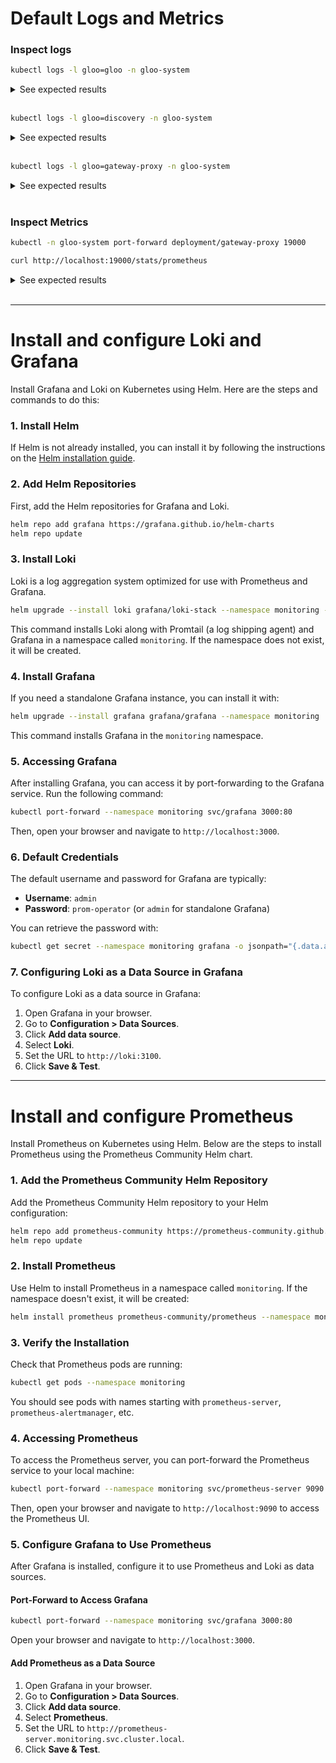 # Default Logs and Metrics

### Inspect logs

```bash
kubectl logs -l gloo=gloo -n gloo-system
```

<details>
<summary>See expected results</summary>

```bash
{"level":"info","ts":"2024-05-31T20:06:31.126Z","logger":"gloo.v1.event_loop.setup.gateway-validation-webhook","caller":"k8sadmission/validating_admission_webhook.go:198","msg":"received validation request on webhook","version":"1.16.14"}
{"level":"info","ts":"2024-05-31T20:06:31.130Z","logger":"gloo.v1.event_loop.setup.gateway-validation-webhook","caller":"k8sadmission/validating_admission_webhook.go:266","msg":"ready to write response ...","version":"1.16.14"}
{"level":"info","ts":"2024-05-31T20:06:31.135Z","logger":"gloo.v1.event_loop.setup.gateway-validation-webhook","caller":"k8sadmission/validating_admission_webhook.go:198","msg":"received validation request on webhook","version":"1.16.14"}
{"level":"info","ts":"2024-05-31T20:06:31.139Z","logger":"gloo.v1.event_loop.setup.gateway-validation-webhook","caller":"k8sadmission/validating_admission_webhook.go:266","msg":"ready to write response ...","version":"1.16.14"}
{"level":"info","ts":"2024-05-31T20:06:31.144Z","logger":"gloo.v1.event_loop.setup.gateway-validation-webhook","caller":"k8sadmission/validating_admission_webhook.go:198","msg":"received validation request on webhook","version":"1.16.14"}
{"level":"info","ts":"2024-05-31T20:06:31.147Z","logger":"gloo.v1.event_loop.setup.gateway-validation-webhook","caller":"k8sadmission/validating_admission_webhook.go:266","msg":"ready to write response ...","version":"1.16.14"}
{"level":"info","ts":"2024-05-31T20:06:31.152Z","logger":"gloo.v1.event_loop.setup.gateway-validation-webhook","caller":"k8sadmission/validating_admission_webhook.go:198","msg":"received validation request on webhook","version":"1.16.14"}
{"level":"info","ts":"2024-05-31T20:06:31.155Z","logger":"gloo.v1.event_loop.setup.gateway-validation-webhook","caller":"k8sadmission/validating_admission_webhook.go:266","msg":"ready to write response ...","version":"1.16.14"}
{"level":"info","ts":"2024-05-31T20:06:31.160Z","logger":"gloo.v1.event_loop.setup.gateway-validation-webhook","caller":"k8sadmission/validating_admission_webhook.go:198","msg":"received validation request on webhook","version":"1.16.14"}
{"level":"info","ts":"2024-05-31T20:06:31.164Z","logger":"gloo.v1.event_loop.setup.gateway-validation-webhook","caller":"k8sadmission/validating_admission_webhook.go:266","msg":"ready to write response ...","version":"1.16.14"}
```

</details>
<br>

```bash
kubectl logs -l gloo=discovery -n gloo-system
```
<details>
<summary>See expected results</summary>

```bash
{"level":"info","ts":"2024-05-31T20:10:27.979Z","logger":"uds.v1.event_loop.uds","caller":"discovery/discovery.go:154","msg":"reconciled upstreams","version":"1.16.14","discovered_by":"kubernetesplugin","upstreams":12}
{"level":"info","ts":"2024-05-31T20:10:27.987Z","logger":"uds.v1.event_loop.uds","caller":"discovery/discovery.go:154","msg":"reconciled upstreams","version":"1.16.14","discovered_by":"kubernetesplugin","upstreams":12}
{"level":"info","ts":"2024-05-31T20:10:27.995Z","logger":"uds.v1.event_loop.uds","caller":"discovery/discovery.go:154","msg":"reconciled upstreams","version":"1.16.14","discovered_by":"kubernetesplugin","upstreams":12}
{"level":"info","ts":"2024-05-31T20:10:28.004Z","logger":"uds.v1.event_loop.uds","caller":"discovery/discovery.go:154","msg":"reconciled upstreams","version":"1.16.14","discovered_by":"kubernetesplugin","upstreams":12}
{"level":"info","ts":"2024-05-31T20:10:28.012Z","logger":"uds.v1.event_loop.uds","caller":"discovery/discovery.go:154","msg":"reconciled upstreams","version":"1.16.14","discovered_by":"kubernetesplugin","upstreams":12}
{"level":"info","ts":"2024-05-31T20:10:28.020Z","logger":"uds.v1.event_loop.uds","caller":"discovery/discovery.go:154","msg":"reconciled upstreams","version":"1.16.14","discovered_by":"kubernetesplugin","upstreams":12}
{"level":"info","ts":"2024-05-31T20:10:28.029Z","logger":"uds.v1.event_loop.uds","caller":"discovery/discovery.go:154","msg":"reconciled upstreams","version":"1.16.14","discovered_by":"kubernetesplugin","upstreams":12}
{"level":"info","ts":"2024-05-31T20:10:28.038Z","logger":"uds.v1.event_loop.uds","caller":"discovery/discovery.go:154","msg":"reconciled upstreams","version":"1.16.14","discovered_by":"kubernetesplugin","upstreams":12}
{"level":"info","ts":"2024-05-31T20:10:28.046Z","logger":"uds.v1.event_loop.uds","caller":"discovery/discovery.go:154","msg":"reconciled upstreams","version":"1.16.14","discovered_by":"kubernetesplugin","upstreams":12}
{"level":"info","ts":"2024-05-31T20:10:28.054Z","logger":"uds.v1.event_loop.uds","caller":"discovery/discovery.go:154","msg":"reconciled upstreams","version":"1.16.14","discovered_by":"kubernetesplugin","upstreams":12}
```

</details>
<br>

```bash
kubectl logs -l gloo=gateway-proxy -n gloo-system
```

<details>
<summary>See expected results</summary>

```bash
[2024-05-31 20:06:24.524][1][warning][misc] [external/envoy/source/common/protobuf/message_validator_impl.cc:21] Deprecated field: type envoy.config.route.v3.HeaderMatcher Using deprecated option 'envoy.config.route.v3.HeaderMatcher.exact_match' from file route_components.proto. This configuration will be removed from Envoy soon. Please see https://www.envoyproxy.io/docs/envoy/latest/version_history/version_history for details. If continued use of this field is absolutely necessary, see https://www.envoyproxy.io/docs/envoy/latest/configuration/operations/runtime#using-runtime-overrides-for-deprecated-features for how to apply a temporary and highly discouraged override.
[2024-05-31 20:06:24.544][1][info][config] [external/envoy/source/server/configuration_impl.cc:130] loading stats configuration
[2024-05-31 20:06:24.548][1][info][main] [external/envoy/source/server/server.cc:937] starting main dispatch loop
[2024-05-31 20:06:24.552][1][info][runtime] [external/envoy/source/common/runtime/runtime_impl.cc:577] RTDS has finished initialization
[2024-05-31 20:06:24.552][1][info][upstream] [external/envoy/source/common/upstream/cluster_manager_impl.cc:222] cm init: initializing cds
[2024-05-31 20:06:30.069][1][info][upstream] [external/envoy/source/common/upstream/cds_api_helper.cc:32] cds: add 0 cluster(s), remove 4 cluster(s)
[2024-05-31 20:06:30.069][1][info][upstream] [external/envoy/source/common/upstream/cds_api_helper.cc:69] cds: added/updated 0 cluster(s), skipped 0 unmodified cluster(s)
[2024-05-31 20:06:30.069][1][info][upstream] [external/envoy/source/common/upstream/cluster_manager_impl.cc:226] cm init: all clusters initialized
[2024-05-31 20:06:30.070][1][info][main] [external/envoy/source/server/server.cc:918] all clusters initialized. initializing init manager
[2024-05-31 20:06:30.076][1][info][config] [external/envoy/source/extensions/listener_managers/listener_manager/listener_manager_impl.cc:858] all dependencies initialized. starting workers
```

</details>
<br>

### Inspect Metrics

```bash
kubectl -n gloo-system port-forward deployment/gateway-proxy 19000
```

```bash
curl http://localhost:19000/stats/prometheus
```

<details>
<summary>See expected results</summary>

```bash
...
# TYPE envoy_server_initialization_time_ms histogram
envoy_server_initialization_time_ms_bucket{le="0.5"} 0
envoy_server_initialization_time_ms_bucket{le="1"} 0
envoy_server_initialization_time_ms_bucket{le="5"} 0
envoy_server_initialization_time_ms_bucket{le="10"} 0
envoy_server_initialization_time_ms_bucket{le="25"} 0
envoy_server_initialization_time_ms_bucket{le="50"} 0
envoy_server_initialization_time_ms_bucket{le="100"} 0
envoy_server_initialization_time_ms_bucket{le="250"} 0
envoy_server_initialization_time_ms_bucket{le="500"} 0
envoy_server_initialization_time_ms_bucket{le="1000"} 0
envoy_server_initialization_time_ms_bucket{le="2500"} 0
envoy_server_initialization_time_ms_bucket{le="5000"} 0
envoy_server_initialization_time_ms_bucket{le="10000"} 1
envoy_server_initialization_time_ms_bucket{le="30000"} 1
envoy_server_initialization_time_ms_bucket{le="60000"} 1
envoy_server_initialization_time_ms_bucket{le="300000"} 1
envoy_server_initialization_time_ms_bucket{le="600000"} 1
envoy_server_initialization_time_ms_bucket{le="1800000"} 1
envoy_server_initialization_time_ms_bucket{le="3600000"} 1
envoy_server_initialization_time_ms_bucket{le="+Inf"} 1
envoy_server_initialization_time_ms_sum{} 5550
envoy_server_initialization_time_ms_count{} 1
```

</details>
<br>

---

# Install and configure Loki and Grafana

Install Grafana and Loki on Kubernetes using Helm. Here are the steps and commands to do this:

### 1. Install Helm

If Helm is not already installed, you can install it by following the instructions on the [Helm installation guide](https://helm.sh/docs/intro/install/).

### 2. Add Helm Repositories

First, add the Helm repositories for Grafana and Loki.

```sh
helm repo add grafana https://grafana.github.io/helm-charts
helm repo update
```

### 3. Install Loki

Loki is a log aggregation system optimized for use with Prometheus and Grafana.

```sh
helm upgrade --install loki grafana/loki-stack --namespace monitoring --create-namespace
```

This command installs Loki along with Promtail (a log shipping agent) and Grafana in a namespace called `monitoring`. If the namespace does not exist, it will be created.

### 4. Install Grafana

If you need a standalone Grafana instance, you can install it with:

```sh
helm upgrade --install grafana grafana/grafana --namespace monitoring
```

This command installs Grafana in the `monitoring` namespace.

### 5. Accessing Grafana

After installing Grafana, you can access it by port-forwarding to the Grafana service. Run the following command:

```sh
kubectl port-forward --namespace monitoring svc/grafana 3000:80
```

Then, open your browser and navigate to `http://localhost:3000`.

### 6. Default Credentials

The default username and password for Grafana are typically:

- **Username**: `admin`
- **Password**: `prom-operator` (or `admin` for standalone Grafana)

You can retrieve the password with:

```sh
kubectl get secret --namespace monitoring grafana -o jsonpath="{.data.admin-password}" | base64 --decode ; echo
```

### 7. Configuring Loki as a Data Source in Grafana

To configure Loki as a data source in Grafana:

1. Open Grafana in your browser.
2. Go to **Configuration > Data Sources**.
3. Click **Add data source**.
4. Select **Loki**.
5. Set the URL to `http://loki:3100`.
6. Click **Save & Test**.

---

# Install and configure Prometheus

Install Prometheus on Kubernetes using Helm. Below are the steps to install Prometheus using the Prometheus Community Helm chart.

### 1. Add the Prometheus Community Helm Repository

Add the Prometheus Community Helm repository to your Helm configuration:

```sh
helm repo add prometheus-community https://prometheus-community.github.io/helm-charts
helm repo update
```

### 2. Install Prometheus

Use Helm to install Prometheus in a namespace called `monitoring`. If the namespace doesn't exist, it will be created:

```sh
helm install prometheus prometheus-community/prometheus --namespace monitoring --create-namespace
```

### 3. Verify the Installation

Check that Prometheus pods are running:

```sh
kubectl get pods --namespace monitoring
```

You should see pods with names starting with `prometheus-server`, `prometheus-alertmanager`, etc.

### 4. Accessing Prometheus

To access the Prometheus server, you can port-forward the Prometheus service to your local machine:

```sh
kubectl port-forward --namespace monitoring svc/prometheus-server 9090:80
```

Then, open your browser and navigate to `http://localhost:9090` to access the Prometheus UI.

### 5. Configure Grafana to Use Prometheus 

After Grafana is installed, configure it to use Prometheus and Loki as data sources.

#### Port-Forward to Access Grafana

```sh
kubectl port-forward --namespace monitoring svc/grafana 3000:80
```

Open your browser and navigate to `http://localhost:3000`.

#### Add Prometheus as a Data Source

1. Open Grafana in your browser.
2. Go to **Configuration > Data Sources**.
3. Click **Add data source**.
4. Select **Prometheus**.
5. Set the URL to `http://prometheus-server.monitoring.svc.cluster.local`.
6. Click **Save & Test**.